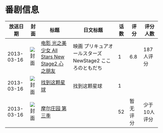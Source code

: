 # 番剧信息

|放送日期|封面|标题|日文标题|话数|评分|评分人数|
|---|---|---|---|---|---|---|
|2013-03-16|![封面](https://lain.bgm.tv/pic/cover/c/5c/1e/58948_Z5JUG.jpg)|[电影 光之美少女 All Stars New Stage2 心之朋友](https://bangumi.tv/subject/58948)|映画 プリキュアオールスターズNewStage2 こころのともだち|1|6.8|187人评分|
|2013-03-16|![封面](https://lain.bgm.tv/pic/cover/c/fa/95/310421_eZqBB.jpg)|[找到这颗星球](https://bangumi.tv/subject/310421)|找到这颗星球|1|||
|2013-03-16|![封面](https://lain.bgm.tv/pic/cover/c/a3/c8/463619_gp23g.jpg)|[摩尔庄园 第三季](https://bangumi.tv/subject/463619)||52|暂无评分|少于10人评分|

